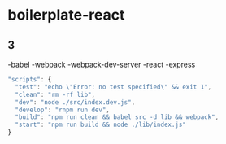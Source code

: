 # boilerplate-react
## 3
-babel
-webpack
-webpack-dev-server
-react
-express

```javascript
"scripts": {
  "test": "echo \"Error: no test specified\" && exit 1",
  "clean": "rm -rf lib",
  "dev": "node ./src/index.dev.js",
  "develop": "rnpm run dev",
  "build": "npm run clean && babel src -d lib && webpack",
  "start": "npm run build && node ./lib/index.js"
}
```
